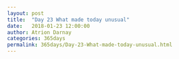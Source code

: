 ```yaml
---
layout: post  
title:  "Day 23 What made today unusual"  
date:   2018-01-23 12:00:00  
author: Atrion Darnay  
categories: 365days
permalink: 365days/Day-23-What-made-today-unusual.html  
---
```

